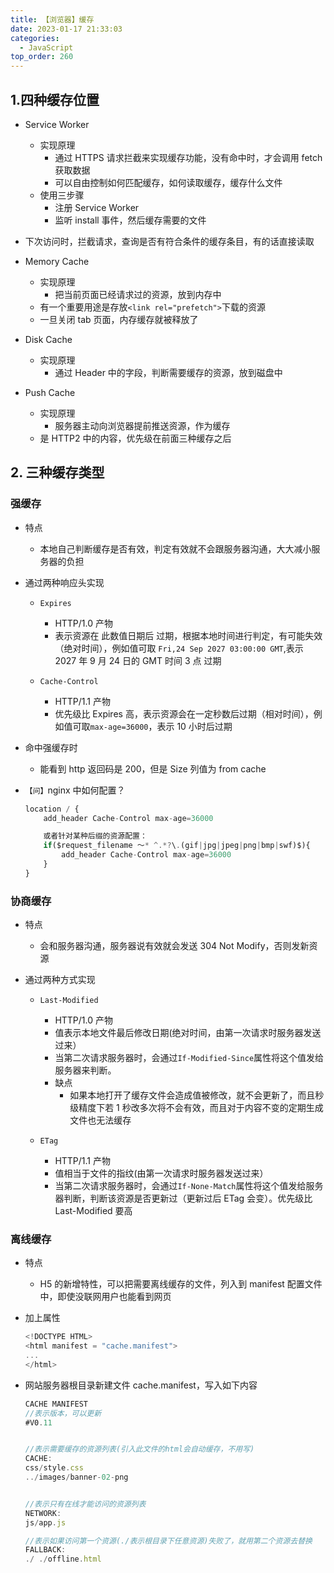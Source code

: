 ```yaml
---
title: 【浏览器】缓存
date: 2023-01-17 21:33:03
categories:
  - JavaScript
top_order: 260
---
```


## 1.四种缓存位置

- Service Worker

  - 实现原理
    - 通过 HTTPS 请求拦截来实现缓存功能，没有命中时，才会调用 fetch 获取数据
    - 可以自由控制如何匹配缓存，如何读取缓存，缓存什么文件
  - 使用三步骤
    - 注册 Service Worker
    - 监听 install 事件，然后缓存需要的文件

<!--more-->

- 下次访问时，拦截请求，查询是否有符合条件的缓存条目，有的话直接读取

- Memory Cache

  - 实现原理
    - 把当前页面已经请求过的资源，放到内存中
  - 有一个重要用途是存放`<link rel="prefetch">`下载的资源
  - 一旦关闭 tab 页面，内存缓存就被释放了

- Disk Cache

  - 实现原理
    - 通过 Header 中的字段，判断需要缓存的资源，放到磁盘中

- Push Cache
  - 实现原理
    - 服务器主动向浏览器提前推送资源，作为缓存
  - 是 HTTP2 中的内容，优先级在前面三种缓存之后

## 2. 三种缓存类型

### 强缓存

- 特点

  - 本地自己判断缓存是否有效，判定有效就不会跟服务器沟通，大大减小服务器的负担

- 通过两种响应头实现

  - `Expires`

    - HTTP/1.0 产物
    - 表示资源在 此数值日期后 过期，根据本地时间进行判定，有可能失效（绝对时间），例如值可取 `Fri,24 Sep 2027 03:00:00 GMT`,表示 2027 年 9 月 24 日的 GMT 时间 3 点 过期

  - `Cache-Control`
    - HTTP/1.1 产物
    - 优先级比 Expires 高，表示资源会在一定秒数后过期（相对时间），例如值可取`max-age=36000`，表示 10 小时后过期

- 命中强缓存时

  - 能看到 http 返回码是 200，但是 Size 列值为 from cache

- `【问】`nginx 中如何配置？

  ```js
  location / {
      add_header Cache-Control max-age=36000

      或者针对某种后缀的资源配置：
      if($request_filename ～* ^.*?\.(gif|jpg|jpeg|png|bmp|swf)$){
          add_header Cache-Control max-age=36000
      }
  }
  ```

### 协商缓存

- 特点
  - 会和服务器沟通，服务器说有效就会发送 304 Not Modify，否则发新资源
- 通过两种方式实现

  - `Last-Modified`

    - HTTP/1.0 产物
    - 值表示本地文件最后修改日期(绝对时间，由第一次请求时服务器发送过来）
    - 当第二次请求服务器时，会通过`If-Modified-Since`属性将这个值发给服务器来判断。
    - 缺点
      - 如果本地打开了缓存文件会造成值被修改，就不会更新了，而且秒级精度下若 1 秒改多次将不会有效，而且对于内容不变的定期生成文件也无法缓存

  - `ETag`
    - HTTP/1.1 产物
    - 值相当于文件的指纹(由第一次请求时服务器发送过来）
    - 当第二次请求服务器时，会通过`If-None-Match`属性将这个值发给服务器判断，判断该资源是否更新过（更新过后 ETag 会变）。优先级比 Last-Modified 要高

### 离线缓存

- 特点

  - H5 的新增特性，可以把需要离线缓存的文件，列入到 manifest 配置文件中，即使没联网用户也能看到网页

- 加上属性

  ```js
  <!DOCTYPE HTML>
  <html manifest = "cache.manifest">
  ...
  </html>
  ```

- 网站服务器根目录新建文件 cache.manifest，写入如下内容

  ```js
  CACHE MANIFEST
  //表示版本，可以更新
  #V0.11


  //表示需要缓存的资源列表(引入此文件的html会自动缓存，不用写)
  CACHE:
  css/style.css
  ../images/banner-02-png


  //表示只有在线才能访问的资源列表
  NETWORK:
  js/app.js

  //表示如果访问第一个资源(./表示根目录下任意资源)失败了，就用第二个资源去替换
  FALLBACK:
  ./ ./offline.html
  ```